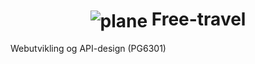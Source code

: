 # <h1 align="center"><img align="center" src="src/public/airplane.ico" alt="plane"/> Free-travel</h1> 
<p algin="center"> Webutvikling og API-design (PG6301)</p>
